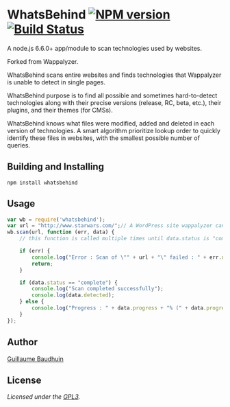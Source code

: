 # WhatsBehind [![NPM version](https://img.shields.io/npm/v/whatsbehind.svg)](https://www.npmjs.com/package/whatsbehind) [![Build Status](https://travis-ci.org/gbaudhuin/whatsbehind.svg?branch=master)](https://travis-ci.org/gbaudhuin/whatsbehind)
A node.js 6.6.0+ app/module to scan technologies used by websites.

Forked from Wappalyzer.

WhatsBehind scans entire websites and finds technologies that Wappalyzer is unable to detect in single pages.

WhatsBehind purpose is to find all possible and sometimes hard-to-detect technologies along with their precise versions (release, RC, beta, etc.), their plugins, and their themes (for CMSs).

WhatsBehind knows what files were modified, added and deleted in each version of technologies. A smart algorithm prioritize lookup order to quickly identify these files in websites, with the smallest possible number of queries.

Building and Installing
-----------------------

```shell
npm install whatsbehind
```

Usage
-----

```javascript
var wb = require('whatsbehind');
var url = "http://www.starwars.com/";// A WordPress site wappalyzer cannot detect
wb.scan(url, function (err, data) {
    // this function is called multiple times until data.status is "complete"

    if (err) {
        console.log("Error : Scan of \"" + url + "\" failed : " + err.name + ":" + err.message + ".");
        return;
    }

    if (data.status == "complete") {
        console.log("Scan completed successfully");
        console.log(data.detected);
    } else {
        console.log("Progress : " + data.progress + "% (" + data.progressDescription + ")");
    }
});
```

Author
------

[Guillaume Baudhuin](https://github.com/gbaudhuin)

License
-------

*Licensed under the [GPL3](https://www.gnu.org/licenses/gpl-3.0.txt).*
